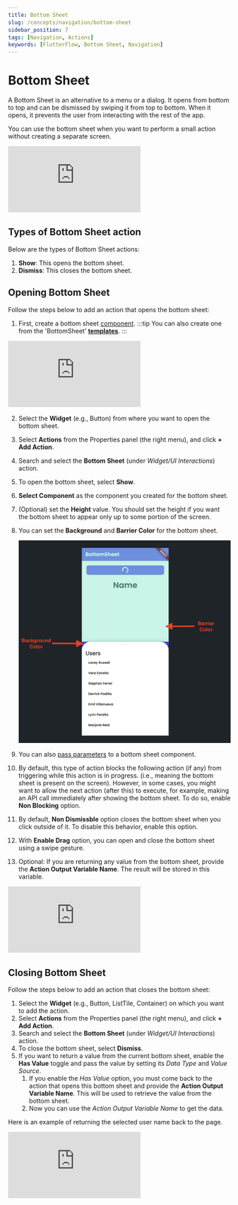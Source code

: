 ```yaml
---
title: Bottom Sheet
slug: /concepts/navigation/bottom-sheet
sidebar_position: 7
tags: [Navigation, Actions]
keywords: [FlutterFlow, Bottom Sheet, Navigation]
---
```

# Bottom Sheet
A Bottom Sheet is an alternative to a menu or a dialog. It opens from bottom to top and can be dismissed by swiping it from top to bottom. When it opens, it prevents the user from interacting with the rest of the app. 

You can use the bottom sheet when you want to perform a small action without creating a separate screen.

<div style={{
    position: 'relative',
    paddingBottom: 'calc(56.67989417989418% + 41px)', // Keeps the aspect ratio and additional padding
    height: 0,
    width: '100%'}}>
    <iframe 
        src="https://demo.arcade.software/4GbJ3ujPrnvX6MwYiGdY?embed&show_copy_link=true"
        title=""
        style={{
            position: 'absolute',
            top: 0,
            left: 0,
            width: '100%',
            height: '100%',
            colorScheme: 'light'
        }}
        frameborder="0"
        loading="lazy"
        webkitAllowFullScreen
        mozAllowFullScreen
        allowFullScreen
        allow="clipboard-write">
    </iframe>
</div>
<p></p>

## Types of Bottom Sheet action

Below are the types of Bottom Sheet actions:

1. **Show**: This opens the bottom sheet.
2. **Dismiss**: This closes the bottom sheet.

## Opening Bottom Sheet

Follow the steps below to add an action that opens the bottom sheet:

1. First, create a bottom sheet [component](../../resources/ui/components/intro-components.md).
:::tip
You can also create one from the 'BottomSheet' [**templates**](../../resources/ui/components/creating-components.md#creating-a-component-from-a-popular-template).
:::
    
<div style={{
    position: 'relative',
    paddingBottom: 'calc(56.67989417989418% + 41px)', // Keeps the aspect ratio and additional padding
    height: 0,
    width: '100%'}}>
    <iframe 
        src="https://demo.arcade.software/OfBRZFRhgkbMjHmXfEyo?embed&show_copy_link=true"
        title=""
        style={{
            position: 'absolute',
            top: 0,
            left: 0,
            width: '100%',
            height: '100%',
            colorScheme: 'light'
        }}
        frameborder="0"
        loading="lazy"
        webkitAllowFullScreen
        mozAllowFullScreen
        allowFullScreen
        allow="clipboard-write">
    </iframe>
</div>
<p></p>
    
2. Select the **Widget** (e.g., Button) from where you want to open the bottom sheet.
3. Select **Actions** from the Properties panel (the right menu), and click **+ Add Action**.
4. Search and select the **Bottom Sheet** (under *Widget/UI Interactions*) action.
5. To open the bottom sheet, select **Show**.
6. **Select Component** as the component you created for the bottom sheet.
7. (Optional) set the **Height** value. You should set the height if you want the bottom sheet to appear only up to some portion of the screen.
8. You can set the **Background** and **Barrier Color** for the bottom sheet.
    
    ![Set Background and Barrier color](imgs/bottom-sheet-background-color.png)
    
9. You can also [pass parameters](../../resources/ui/components/using-components.md#pass-down-values) to a bottom sheet component.
10. By default, this type of action blocks the following action (if any) from triggering while this action is in progress. (i.e., meaning the bottom sheet is present on the screen). However, in some cases, you might want to allow the next action (after this) to execute, for example, making an API call immediately after showing the bottom sheet. To do so, enable **Non Blocking** option.
11. By default, **Non Dismissble** option closes the bottom sheet when you click outside of it. To disable this behavior, enable this option.
12. With **Enable Drag** option, you can open and close the bottom sheet using a swipe gesture.
13. Optional: If you are returning any value from the bottom sheet, provide the **Action Output Variable Name**. The result will be stored in this variable.

<div style={{
    position: 'relative',
    paddingBottom: 'calc(56.67989417989418% + 41px)', // Keeps the aspect ratio and additional padding
    height: 0,
    width: '100%'}}>
    <iframe 
        src="https://www.loom.com/embed/def8de637f1a43f1bd5f443d59ba5c29?sid=ab58e43b-e6d0-49e9-a536-e349885b6e63"
        title=""
        style={{
            position: 'absolute',
            top: 0,
            left: 0,
            width: '100%',
            height: '100%',
            colorScheme: 'light'
        }}
        frameborder="0"
        loading="lazy"
        webkitAllowFullScreen
        mozAllowFullScreen
        allowFullScreen
        allow="clipboard-write">
    </iframe>
</div>
<p></p>

## Closing Bottom Sheet

Follow the steps below to add an action that closes the bottom sheet:

1. Select the **Widget** (e.g., Button, ListTile, Container) on which you want to add the action.
2. Select **Actions** from the Properties panel (the right menu), and click **+ Add Action**.
3. Search and select the **Bottom Sheet** (under *Widget/UI Interactions*) action.
4. To close the bottom sheet, select **Dismiss**.
5. If you want to return a value from the current bottom sheet, enable the **Has Value** toggle and pass the value by setting its *Data Type* and *Value Source*.
    1. If you enable the *Has Value* option, you must come back to the action that opens this bottom sheet and provide the **Action Output Variable Name**. This will be used to retrieve the value from the bottom sheet.
    2. Now you can use the *Action Output Variable Name* to get the data.

Here is an example of returning the selected user name back to the page.

<div style={{
    position: 'relative',
    paddingBottom: 'calc(56.67989417989418% + 41px)', // Keeps the aspect ratio and additional padding
    height: 0,
    width: '100%'}}>
    <iframe 
        src="https://demo.arcade.software/KDaNgnasSA3pZ9fxjBF5?embed&show_copy_link=true"
        title=""
        style={{
            position: 'absolute',
            top: 0,
            left: 0,
            width: '100%',
            height: '100%',
            colorScheme: 'light'
        }}
        frameborder="0"
        loading="lazy"
        webkitAllowFullScreen
        mozAllowFullScreen
        allowFullScreen
        allow="clipboard-write">
    </iframe>
</div>
<p></p>